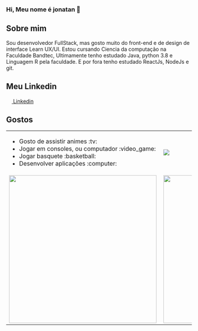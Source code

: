 ### Hi, Meu nome é jonatan 👋

## Sobre mim
Sou desenvolvedor FullStack, mas gosto muito do front-end e de design de interface Learn UX/UI. Estou cursando Ciencia da computação na Faculdade Bandtec,
Ultimamente tenho estudado Java, python 3.8 e Linguagem R pela faculdade.
E por fora tenho estudado ReactJs, NodeJs e git.

## Meu Linkedin
<a href="https://www.linkedin.com/in/jonatan-da-silva-souza-91b69a189/"><img src="https://www.flaticon.com/svg/static/icons/svg/174/174857.svg" width="15px"><a>[ Linkedin](https://www.linkedin.com/in/jonatan-da-silva-souza-91b69a18)

## Gostos
<center>
  <table style="width:100%" style="font-size:20px;">
    <tr>
      <td width="50%">
        <ul>
          <li style="text-align: left">Gosto de assistir animes :tv:</li>
          <li style="text-align: left">Jogar em consoles, ou computador :video_game: </li>
          <li style="text-align: left">Jogar basquete :basketball: </li>
          <li style="text-align: left">Desenvolver aplicações :computer:</li>
        </ul>
      </td>
      <td width="50%"><img src="https://media.giphy.com/media/ZaueN0ipnurQlgKsRu/giphy.gif"></td> 
    </tr>
    <tr>
      <td width="50%"><img width="400px" align="left" src="https://github-readme-stats.vercel.app/api/top-langs/?username=JonJonsx&layout=compact&theme=omni"></td>
      <td width="50%"><img width="400px" align="left" src="https://github-readme-stats.vercel.app/api?username=JonJonsx&show_icons=true&theme=omni"></td> 
    </tr>
  </table>
</center>




